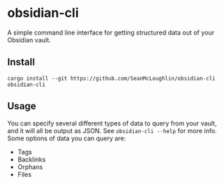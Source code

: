 # obsidian-cli

A simple command line interface for getting structured data out of your Obsidian vault.

## Install

`cargo install --git https://github.com/SeanMcLoughlin/obsidian-cli obsidian-cli`

## Usage

You can specify several different types of data to query from your vault, and it will all be output as JSON. See `obsidian-cli --help` for more info. Some options of data you can query are:

- Tags
- Backlinks
- Orphans
- Files

